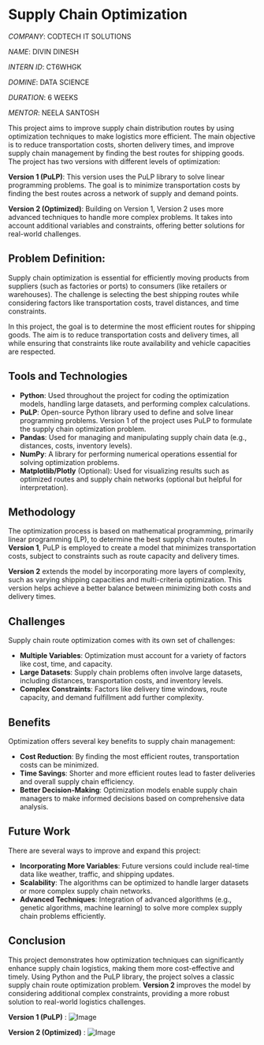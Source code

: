 # Supply Chain Optimization

*COMPANY*: CODTECH IT SOLUTIONS

*NAME*: DIVIN DINESH

*INTERN ID*: CT6WHGK

*DOMINE*: DATA SCIENCE

*DURATION*: 6 WEEKS

*MENTOR*: NEELA SANTOSH

This project aims to improve supply chain distribution routes by using optimization techniques to make logistics more efficient. The main objective is to reduce transportation costs, shorten delivery times, and improve supply chain management by finding the best routes for shipping goods. The project has two versions with different levels of optimization:

**Version 1 (PuLP)**: This version uses the PuLP library to solve linear programming problems. The goal is to minimize transportation costs by finding the best routes across a network of supply and demand points.

**Version 2 (Optimized)**: Building on Version 1, Version 2 uses more advanced techniques to handle more complex problems. It takes into account additional variables and constraints, offering better solutions for real-world challenges.

## Problem Definition: 

Supply chain optimization is essential for efficiently moving products from suppliers (such as factories or ports) to consumers (like retailers or warehouses). The challenge is selecting the best shipping routes while considering factors like transportation costs, travel distances, and time constraints.

In this project, the goal is to determine the most efficient routes for shipping goods. The aim is to reduce transportation costs and delivery times, all while ensuring that constraints like route availability and vehicle capacities are respected.

## Tools and Technologies

- **Python**: Used throughout the project for coding the optimization models, handling large datasets, and performing complex calculations.
- **PuLP**: Open-source Python library used to define and solve linear programming problems. Version 1 of the project uses PuLP to formulate the supply chain optimization problem.
- **Pandas**: Used for managing and manipulating supply chain data (e.g., distances, costs, inventory levels).
- **NumPy**: A library for performing numerical operations essential for solving optimization problems.
- **Matplotlib/Plotly** (Optional): Used for visualizing results such as optimized routes and supply chain networks (optional but helpful for interpretation).

## Methodology

The optimization process is based on mathematical programming, primarily linear programming (LP), to determine the best supply chain routes. In **Version 1**, PuLP is employed to create a model that minimizes transportation costs, subject to constraints such as route capacity and delivery times.

**Version 2** extends the model by incorporating more layers of complexity, such as varying shipping capacities and multi-criteria optimization. This version helps achieve a better balance between minimizing both costs and delivery times.

## Challenges

Supply chain route optimization comes with its own set of challenges:

- **Multiple Variables**: Optimization must account for a variety of factors like cost, time, and capacity.
- **Large Datasets**: Supply chain problems often involve large datasets, including distances, transportation costs, and inventory levels.
- **Complex Constraints**: Factors like delivery time windows, route capacity, and demand fulfillment add further complexity.

## Benefits

Optimization offers several key benefits to supply chain management:

- **Cost Reduction**: By finding the most efficient routes, transportation costs can be minimized.
- **Time Savings**: Shorter and more efficient routes lead to faster deliveries and overall supply chain efficiency.
- **Better Decision-Making**: Optimization models enable supply chain managers to make informed decisions based on comprehensive data analysis.

## Future Work

There are several ways to improve and expand this project:

- **Incorporating More Variables**: Future versions could include real-time data like weather, traffic, and shipping updates.
- **Scalability**: The algorithms can be optimized to handle larger datasets or more complex supply chain networks.
- **Advanced Techniques**: Integration of advanced algorithms (e.g., genetic algorithms, machine learning) to solve more complex supply chain problems efficiently.

## Conclusion

This project demonstrates how optimization techniques can significantly enhance supply chain logistics, making them more cost-effective and timely. Using Python and the PuLP library, the project solves a classic supply chain route optimization problem. **Version 2** improves the model by considering additional complex constraints, providing a more robust solution to real-world logistics challenges.

**Version 1 (PuLP)** : ![Image](https://github.com/user-attachments/assets/2fcca81f-b2b8-40a9-baa4-bfadc9df5182)

**Version 2 (Optimized)** : ![Image](https://github.com/user-attachments/assets/fc429340-0f66-418b-acb4-f82756ee8db4)

